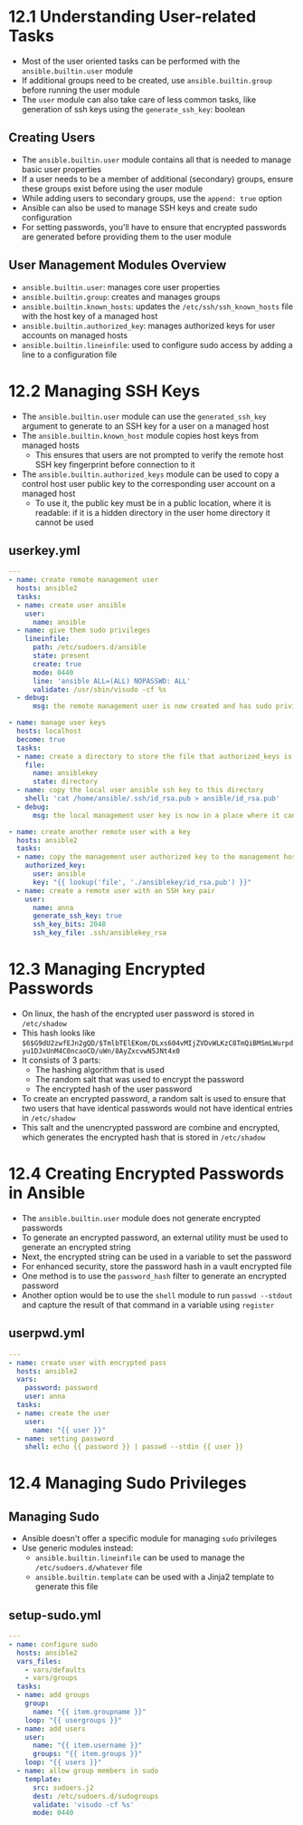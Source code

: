 # 12.1 Understanding User-related Tasks
- Most of the user oriented tasks can be performed with the `ansible.builtin.user` module
- If additional groups need to be created, use `ansible.builtin.group` before running the user module
- The `user` module can also take care of less common tasks, like generation of ssh keys using the `generate_ssh_key`: boolean

## Creating Users
- The `ansible.builtin.user` module contains all that is needed to manage basic user properties
- If a user needs to be a member of additional (secondary) groups, ensure these groups exist before using the user module
- While adding users to secondary groups, use the `append: true` option
- Ansible can also be used to manage SSH keys and create sudo configuration
- For setting passwords, you'll have to ensure that encrypted passwords are generated before providing them to the user module

## User Management Modules Overview
- `ansible.builtin.user`: manages core user properties
- `ansible.builtin.group`: creates and manages groups
- `ansible.builtin.known_hosts`: updates the `/etc/ssh/ssh_known_hosts` file with the host key of a managed host
- `ansible.builtin.authorized_key`: manages authorized keys for user accounts on managed hosts
- `ansible.builtin.lineinfile`: used to configure sudo access by adding a line to a configuration file

# 12.2 Managing SSH Keys
- The `ansible.builtin.user` module can use the `generated_ssh_key` argument to generate to an SSH key for a user on a managed host
- The `ansible.builtin.known_host` module copies host keys from managed hosts
  - This ensures that users are not prompted to verify the remote host SSH key fingerprint before connection to it
- The `ansible.builtin.authorized_keys` module can be used to copy a control host user public key to the corresponding user account on a managed host
  - To use it, the public key must be in a public location, where it is readable: if it is a hidden directory in the user home directory it cannot be used 

## userkey.yml
```yml
---
- name: create remote management user
  hosts: ansible2
  tasks:
  - name: create user ansible
    user:
      name: ansible
  - name: give them sudo privileges
    lineinfile:
      path: /etc/sudoers.d/ansible
      state: present
      create: true
      mode: 0440
      line: 'ansible ALL=(ALL) NOPASSWD: ALL'
      validate: /usr/sbin/visudo -cf %s
  - debug:
      msg: the remote management user is now created and has sudo privileges

- name: manage user keys
  hosts: localhost
  become: true
  tasks:
  - name: create a directory to store the file that authorized_keys is goign to distribute
    file:
      name: ansiblekey
      state: directory
  - name: copy the local user ansible ssh key to this directory
    shell: 'cat /home/ansible/.ssh/id_rsa.pub > ansible/id_rsa.pub'
  - debug:
      msg: the local management user key is now in a place where it can be used

- name: create another remote user with a key
  hosts: ansible2
  tasks:
  - name: copy the management user authorized key to the management host
    authorized_key:
      user: ansible
      key: "{{ lookup('file', './ansiblekey/id_rsa.pub') }}" 
  - name: create a remote user with an SSH key pair
    user:
      name: anna
      generate_ssh_key: true
      ssh_key_bits: 2048
      ssh_key_file: .ssh/ansiblekey_rsa
```

# 12.3 Managing Encrypted Passwords
- On linux, the hash of the encrypted  user password is stored in `/etc/shadow`
- This hash looks like `$6$G9dU2zwfEJn2gQD/$TmlbTElEKom/DLxs604vMIjZVDvWLKzC8TmQiBMSmLWurpdyu1DJxUnM4C0ncaoCD/uWn/8AyZxcvwN5JNt4x0`
- It consists of 3 parts:
  - The hashing algorithm that is used
  - The random salt that was used to encrypt the password
  - The encrypted hash of the user password
- To create an encrypted password, a random salt is used to ensure that two users that have identical passwords would not have identical entries in `/etc/shadow`
- This salt and the unencrypted password are combine and encrypted, which generates the encrypted hash that is stored in `/etc/shadow`

# 12.4 Creating Encrypted Passwords in Ansible
- The `ansible.builtin.user` module does not generate encrypted passwords
- To generate an encrypted password, an external utility must be used to generate an encrypted string
- Next, the encrypted string can be used in a variable to set the password
- For enhanced security, store the password hash in a vault encrypted file
- One method is to use the `password_hash` filter to generate an encrypted password
- Another option would be to use the `shell` module to run `passwd --stdout` and capture the result of that command in a variable using `register`

## userpwd.yml
```yml
---
- name: create user with encrypted pass
  hosts: ansible2
  vars:
    password: password
    user: anna
  tasks:
  - name: create the user
    user:
      name: "{{ user }}"
  - name: setting password
    shell: echo {{ password }} | passwd --stdin {{ user }} 
```

# 12.4 Managing Sudo Privileges
## Managing Sudo
- Ansible doesn't offer a specific module for managing `sudo` privileges
- Use generic modules instead:
  - `ansible.builtin.lineinfile` can be used to manage the `/etc/sudoers.d/whatever` file
  - `ansible.builtin.template` can be used with a Jinja2 template to generate this file

## setup-sudo.yml
```yml
---
- name: configure sudo
  hosts: ansible2
  vars_files:
    - vars/defaults
    - vars/groups
  tasks:
  - name: add groups
    group:
      name: "{{ item.groupname }}"
    loop: "{{ usergroups }}"
  - name: add users
    user:
      name: "{{ item.username }}"
      groups: "{{ item.groups }}"
    loop: "{{ users }}"
  - name: allow group members in sudo
    template:
      src: sudoers.j2
      dest: /etc/sudoers.d/sudogroups
      validate: 'visudo -cf %s'
      mode: 0440
```